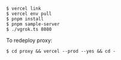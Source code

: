 ```
$ vercel link
$ vercel env pull
$ pnpm install
$ pnpm sample-server
$ ./vgrok.ts 8080
```

To redeploy proxy:
```
$ cd proxy && vercel --prod --yes && cd -
```
